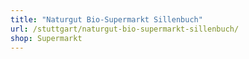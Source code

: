 ```yaml
---
title: "Naturgut Bio-Supermarkt Sillenbuch"
url: /stuttgart/naturgut-bio-supermarkt-sillenbuch/
shop: Supermarkt
---
```

